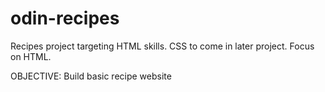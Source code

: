 # odin-recipes

Recipes project targeting HTML skills.
CSS to come in later project. 
Focus on HTML.

OBJECTIVE:
Build basic recipe website